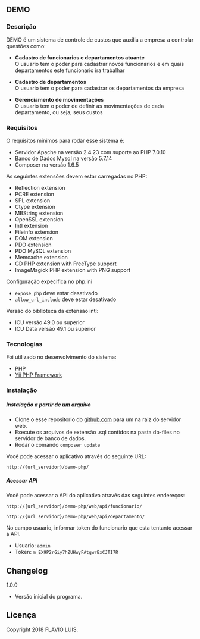 
## DEMO ##

### Descrição ###

DEMO é um sistema de controle de custos que auxilia a empresa a controlar questões como:

- **Cadastro de funcionarios e departamentos atuante**  
O usuario tem o poder para cadastrar novos funcionarios e em quais departamentos este funcionario ira trabalhar

- **Cadastro de departamentos**  
O usuario tem o poder para cadastrar os departamentos da empresa

- **Gerenciamento de movimentações**  
O usuario tem o poder de definir as movimentações de cada departamento, ou seja, seus custos

### Requisitos ###

O requisitos mínimos para rodar esse sistema é: 

- Servidor Apache na versão 2.4.23 com suporte ao PHP 7.0.10
- Banco de Dados Mysql na versão 5.7.14
- Composer na versão 1.6.5  

As seguintes extensões devem estar carregadas no PHP:

- Reflection extension
- PCRE extension
- SPL extension
- Ctype extension
- MBString extension
- OpenSSL extension
- Intl extension
- Fileinfo extension
- DOM extension
- PDO extension
- PDO MySQL extension
- Memcache extension
- GD PHP extension with FreeType support
- ImageMagick PHP extension with PNG support

Configuração expecifica no php.ini

- `expose_php` deve estar desativado
- `allow_url_include` deve estar desativado

Versão do biblioteca da extensão intl:

- ICU versão 49.0 ou superior
- ICU Data versão 49.1 ou superior

### Tecnologias ###
Foi utilizado no desenvolvimento do sistema:

- PHP
- [Yii PHP Framework](https://www.yiiframework.com)

### Instalação ###

##### Instalação a partir de um arquivo #####

- Clone o esse repositorio do [github.com](https://github.com/flavio-pessoa/demo) para um na raiz do servidor web.
- Execute os arquivos de extensão .sql contidos na pasta db-files no servidor de banco de dados.
- Rodar o comando `composer update`


Você pode acessar o aplicativo através do seguinte URL:

~~~
http://{url_servidor}/demo-php/
~~~

##### Acessar API #####

Você pode acessar a API do aplicativo através das seguintes endereços:

~~~
http://{url_servidor}/demo-php/web/api/funcionario/
~~~
~~~
http://{url_servidor}/demo-php/web/api/departamento/
~~~

No campo usuario, informar token do funcionario que esta tentanto acessar a API.

- Usuario: `admin`
- Token: `m_EX9P2rGiy7hZUHwyFAtgwrBxCJTI7R`


## Changelog ##

1.0.0

 - Versão inicial do programa.


## Licença ##

Copyright 2018 FLAVIO LUIS.